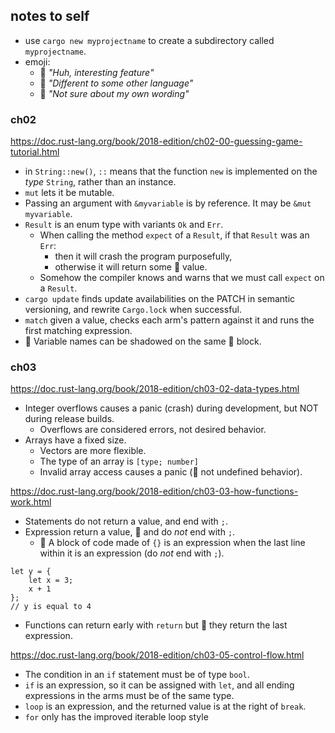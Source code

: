 ## notes to self

- use `cargo new myprojectname` to create a subdirectory called `myprojectname`.
- emoji:
  - 🌟 *"Huh, interesting feature"*
  - 🎵 *"Different to some other language"*
  - 🤔 *"Not sure about my own wording"*

### ch02

https://doc.rust-lang.org/book/2018-edition/ch02-00-guessing-game-tutorial.html

- in `String::new()`, `::` means that the function `new` is implemented on the *type* `String`,
  rather than an instance.
- `mut` lets it be mutable.
- Passing an argument with `&myvariable` is by reference. It may be `&mut myvariable`.
- `Result` is an enum type with variants `Ok` and `Err`.
  - When calling the method `expect` of a `Result`, if that `Result` was an `Err`:
    - then it will crash the program purposefully,
    - otherwise it will return some 🤔 value.
  - Somehow the compiler knows and warns that we must call `expect` on a `Result`.
- `cargo update` finds update availabilities on the PATCH in semantic versioning,
  and rewrite `Cargo.lock` when successful.
- `match` given a value, checks each arm's pattern against it and runs the first matching expression.
- 🌟 Variable names can be shadowed on the same 🤔 block.

### ch03

https://doc.rust-lang.org/book/2018-edition/ch03-02-data-types.html

- Integer overflows causes a panic (crash) during development, but NOT during release builds.
  - Overflows are considered errors, not desired behavior.
- Arrays have a fixed size.
  - Vectors are more flexible.
  - The type of an array is `[type; number]`
  - Invalid array access causes a panic (🎵 not undefined behavior).


https://doc.rust-lang.org/book/2018-edition/ch03-03-how-functions-work.html

- Statements do not return a value, and end with `;`.
- Expression return a value, 🎵 and do *not* end with `;`. 
  - 🎵 A block of code made of `{}` is an expression
    when the last line within it is an expression (do *not* end with `;`).
```
let y = {
    let x = 3;
    x + 1
};
// y is equal to 4
```
- Functions can return early with `return` but 🎵 they return the last expression.

https://doc.rust-lang.org/book/2018-edition/ch03-05-control-flow.html

- The condition in an `if` statement must be of type `bool`.
- `if` is an expression, so it can be assigned with `let`,
  and all ending expressions in the arms must be of the same type. 
- `loop` is an expression, and the returned value is at the right of `break`.
- `for` only has the improved iterable loop style
